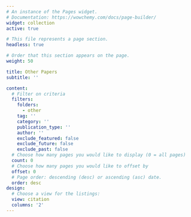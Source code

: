 ```yaml
---
# An instance of the Pages widget.
# Documentation: https://wowchemy.com/docs/page-builder/
widget: collection
active: true

# This file represents a page section.
headless: true

# Order that this section appears on the page.
weight: 50

title: Other Papers
subtitle: ''

content:
  # Filter on criteria
  filters:
    folders:
      - other
    tag: ''
    category: ''
    publication_type: ''
    author: ''
    exclude_featured: false
    exclude_future: false
    exclude_past: false
  # Choose how many pages you would like to display (0 = all pages)
  count: 0
  # Choose how many pages you would like to offset by
  offset: 0
  # Page order: descending (desc) or ascending (asc) date.
  order: desc
design:
  # Choose a view for the listings:
  view: citation
  columns: '2'
---
```


